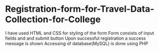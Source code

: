 # Registration-form-for-Travel-Data-Collection-for-College
I have used HTML and CSS for styling of the form 
Form consists of input fields and and submit button
Upon successful registration a success message is shown
Accessing of database(MySQL) is done using PHP
